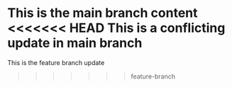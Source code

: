 This is the main branch content
<<<<<<< HEAD
This is a conflicting update in main branch
=======
This is the feature branch update
>>>>>>> feature-branch
